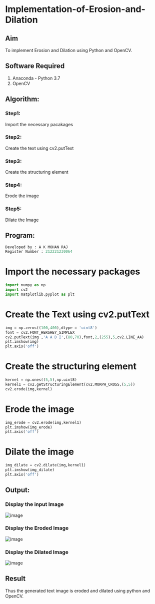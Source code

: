 # Implementation-of-Erosion-and-Dilation
## Aim
To implement Erosion and Dilation using Python and OpenCV.
## Software Required
1. Anaconda - Python 3.7
2. OpenCV
## Algorithm:
### Step1:
Import the necessary pacakages
### Step2:
Create the text using cv2.putText
### Step3:
Create the structuring element
### Step4:
Erode the image
### Step5:
Dilate the Image
## Program:
``` Python
Developed by : A K MOHAN RAJ
Register Number : 212221230064
```
# Import the necessary packages
```python
import numpy as np
import cv2
import matplotlib.pyplot as plt
```
# Create the Text using cv2.putText
```python
img = np.zeros((100,400),dtype = 'uint8')
font = cv2.FONT_HERSHEY_SIMPLEX
cv2.putText(img ,'A A D I',(80,70),font,2,(255),5,cv2.LINE_AA)
plt.imshow(img)
plt.axis('off')
```
# Create the structuring element
```python
kernel = np.ones((5,5),np.uint8)
kernel1 = cv2.getStructuringElement(cv2.MORPH_CROSS,(5,5))
cv2.erode(img,kernel)
```
# Erode the image
```python
img_erode = cv2.erode(img,kernel1)
plt.imshow(img_erode)
plt.axis('off')
```
# Dilate the image
```python
img_dilate = cv2.dilate(img,kernel1)
plt.imshow(img_dilate)
plt.axis('off')
```
## Output:

### Display the input Image
![image](https://github.com/22009011/erosion--dilation/assets/118343461/1acaf154-800c-4db6-8617-814a600237c9)



### Display the Eroded Image
![image](https://github.com/22009011/erosion--dilation/assets/118343461/8a52c946-0c72-4c30-af20-b6b59719f4c5)



### Display the Dilated Image
![image](https://github.com/22009011/erosion--dilation/assets/118343461/f3c31b0f-25bc-4e26-88fb-be2503776950)



## Result
Thus the generated text image is eroded and dilated using python and OpenCV.
